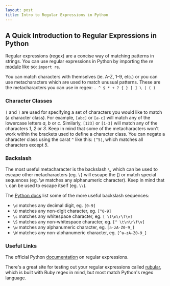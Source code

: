 ```yaml
---
layout: post
title: Intro to Regular Expressions in Python
---
```


## A Quick Introduction to Regular Expressions in Python

Regular expressions (regex) are a concise way of matching patterns in strings. You can use regular expressions in Python by importing the _re_ [module](https://docs.python.org/3/library/re.html#module-re) like so: `import re`.

You can match characters with themselves (ie. A-Z, 1-9, etc.) or you can use metacharacters which are used to match unusual patterns. These are the metacharacters you can use in regex: `. ^ $ * + ? { } [ ] \ | ( )`

### Character Classes
`[` and `]` are used for specifying a set of characters you would like to match (a character class). For example, `[abc]` or `[a-c]` will match any of the lowercase letters _a_, _b_ or _c_. Similarly, `[123]` or `[1-3]` will match any of the characters _1_, _2_ or _3_. Keep in mind that some of the metacharacters won't work within the brackets used to define a character class. You can negate a character class using the carat `^` like this: `[^5]`, which matches all characters except _5_. 

### Backslash
The most useful metacharacter is the backslash `\`, which can be used to escape other metacharacters (eg. `\[` will escape the [) or match special sequences (eg. \w matches any alphanumeric character). Keep in mind that `\` can be used to escape itself (eg. `\\`).

The [Python docs](https://docs.python.org/3/howto/regex.html) list some of the more useful backslash sequences:

* `\d` matches any decimal digit, eg. `[0-9]`
* `\D` matches any non-digit character, eg. `[^0-9]`
* `\s` matches any whitespace character, eg. `[ \t\n\r\f\v]`
* `\S` matches any non-whitespace character, eg. `[^ \t\n\r\f\v]`
* `\w` matches any alphanumeric character, eg. `[a-zA-Z0-9_]`
* `\W` matches any non-alphanumeric character, eg. `[^a-zA-Z0-9_]`

### Useful Links

The official Python [documentation](https://docs.python.org/3/howto/regex.html) on regular expressions. 

There's a great site for testing out your regular expressions called [rubular](http://rubular.com/), which is built with Ruby regex in mind, but most match Python's regex language. 
